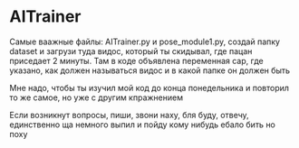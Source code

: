 # AITrainer
Самые ваажные файлы: AITrainer.py и pose_module1.py, создай папку dataset и загрузи туда видос, который ты скидывал, где пацан приседает 2 минуты. Там в коде объявлена переменная cap, где указано, как должен называться видос и в какой папке он должен быть

Мне надо, чтобы ты изучил мой код до конца понедельника и повторил то же самое, но уже с другим кпражнением

Если возникнут вопросы, пиши, звони наху, бля буду, отвечу, единственно ща немного выпил и пойду кому нибудь ебало бить но поху
